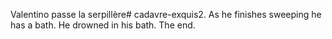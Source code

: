 Valentino passe la serpillère# cadavre-exquis2. As he finishes sweeping he has a bath. He drowned in his bath. The end.

